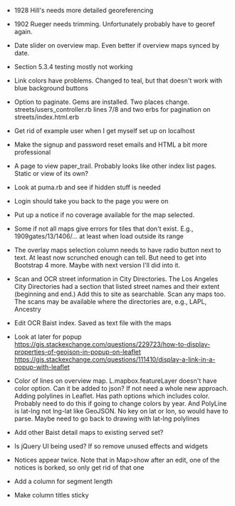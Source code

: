 * 1928 Hill's needs more detailed georeferencing
 
* 1902 Rueger needs trimming. Unfortunately probably have to georef again.

* Date slider on overview map. Even better if overview maps synced by date.

* Section 5.3.4 testing mostly not working
 
* Link colors have problems. Changed to teal, but that doesn't work with blue background buttons
 
* Option to paginate. Gems are installed. Two places change. streets/users_controller.rb lines 7/8 and two erbs for pagination on streets/index.html.erb
 
* Get rid of example user when I get myself set up on localhost
 
* Make the signup and password reset emails and HTML a bit more professional

* A page to view paper_trail. Probably looks like other index list pages. Static or view of its own?
 
* Look at puma.rb and see if hidden stuff is needed
 
* Login should take you back to the page you were on
 
* Put up a notice if no coverage available for the map selected.
* Some if not all maps give errors for tiles that don't exist. E.g., 1909gates/13/1406/… at least when load outside its range
 
* The overlay maps selection column needs to have radio button next to text. At least now scrunched enough can tell. But need to get into Bootstrap 4 more. Maybe with next version I'll did into it.

* Scan and OCR street information in City Directories. The Los Angeles City Directories had a section that listed street names and their extent (beginning and end.) Add this to site as searchable. Scan any maps too. The scans may be available where the directories are, e.g., LAPL, Ancestry

* Edit OCR Baist index. Saved as text file with the maps

* Look at later for popup
https://gis.stackexchange.com/questions/229723/how-to-display-properties-of-geojson-in-popup-on-leaflet
https://gis.stackexchange.com/questions/111410/display-a-link-in-a-popup-with-leaflet

* Color of lines on overview map. L.mapbox.featureLayer doesn't have color option. Can it be added to json? If not need a whole new approach. Adding polylines in Leaflet. Has path options which includes color. Probably need to do this if going to change colors by year. And PolyLine is lat-lng not lng-lat like GeoJSON. No key on lat or lon, so would have to parse. Maybe need to go back to drawing with lat-lng polylines

* Add other Baist detail maps to existing served set?

* Is jQuery UI being used? If so remove unused effects and widgets

* Notices appear twice. Note that in Map>show after an edit, one of the notices is borked, so only get rid of that one

* Add a column for segment length

* Make column titles sticky